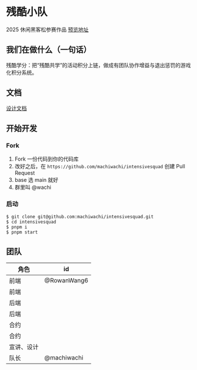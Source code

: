 # 残酷小队

2025 休闲黑客松参赛作品
[预览地址](https://intensivesquad.vercel.app)

## 我们在做什么（一句话）

残酷学分：把“残酷共学”的活动积分上链，做成有团队协作增益与退出惩罚的游戏化积分系统。

## 文档

[设计文档](https://hackmd.io/@h_oI-bBpTxKWqPlaZTQ1Lw/rJXoW_eFeg)

## 开始开发

### Fork

1. Fork 一份代码到你的代码库
2. 改好之后，在 `https://github.com/machiwachi/intensivesquad` 创建 Pull Request
3. base 选 main 就好
4. 群里叫 @wachi

### 启动

```
$ git clone git@github.com:machiwachi/intensivesquad.git
$ cd intensivesquad
$ pnpm i
$ pnpm start
```

## 团队

| 角色       | id          |
| ---------- | ----------- |
| 前端       | @RowanWang6 |
| 前端       |             |
| 后端       |             |
| 后端       |             |
| 合约       |             |
| 合约       |             |
| 宣讲、设计 |             |
| 队长       | @machiwachi |
